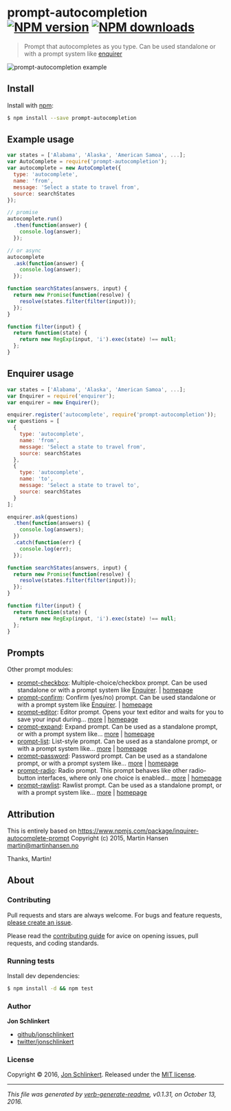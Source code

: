 # prompt-autocompletion [![NPM version](https://img.shields.io/npm/v/prompt-autocompletion.svg?style=flat)](https://www.npmjs.com/package/prompt-autocompletion) [![NPM downloads](https://img.shields.io/npm/dm/prompt-autocompletion.svg?style=flat)](https://npmjs.org/package/prompt-autocompletion)

> Prompt that autocompletes as you type. Can be used standalone or with a prompt system like [enquirer](https://github.com/enquirer/enquirer)

![prompt-autocompletion example](https://raw.githubusercontent.com/jonschlinkert/prompt-autocompletion/master/example.gif)

## Install

Install with [npm](https://www.npmjs.com/):

```sh
$ npm install --save prompt-autocompletion
```

## Example usage

```js
var states = ['Alabama', 'Alaska', 'American Samoa', ...];
var AutoComplete = require('prompt-autocompletion');
var autocomplete = new AutoComplete({
  type: 'autocomplete',
  name: 'from',
  message: 'Select a state to travel from',
  source: searchStates
});

// promise
autocomplete.run()
  .then(function(answer) {
    console.log(answer);
  });

// or async
autocomplete
  .ask(function(answer) {
    console.log(answer);
  });

function searchStates(answers, input) {
  return new Promise(function(resolve) {
    resolve(states.filter(filter(input)));
  });
}

function filter(input) {
  return function(state) {
    return new RegExp(input, 'i').exec(state) !== null;
  };
}
```

## Enquirer usage

```js
var states = ['Alabama', 'Alaska', 'American Samoa', ...];
var Enquirer = require('enquirer');
var enquirer = new Enquirer();

enquirer.register('autocomplete', require('prompt-autocompletion'));
var questions = [
  {
    type: 'autocomplete',
    name: 'from',
    message: 'Select a state to travel from',
    source: searchStates
  },
  {
    type: 'autocomplete',
    name: 'to',
    message: 'Select a state to travel to',
    source: searchStates
  }
];

enquirer.ask(questions)
  .then(function(answers) {
    console.log(answers);
  })
  .catch(function(err) {
    console.log(err);
  });

function searchStates(answers, input) {
  return new Promise(function(resolve) {
    resolve(states.filter(filter(input)));
  });
}

function filter(input) {
  return function(state) {
    return new RegExp(input, 'i').exec(state) !== null;
  };
}
```

## Prompts

Other prompt modules:

* [prompt-checkbox](https://www.npmjs.com/package/prompt-checkbox): Multiple-choice/checkbox prompt. Can be used standalone or with a prompt system like [Enquirer](https://github.com/enquirer/enquirer). | [homepage](https://github.com/enquirer/prompt-checkbox "Multiple-choice/checkbox prompt. Can be used standalone or with a prompt system like [Enquirer].")
* [prompt-confirm](https://www.npmjs.com/package/prompt-confirm): Confirm (yes/no) prompt. Can be used standalone or with a prompt system like [Enquirer](https://github.com/enquirer/enquirer). | [homepage](https://github.com/enquirer/prompt-confirm "Confirm (yes/no) prompt. Can be used standalone or with a prompt system like [Enquirer].")
* [prompt-editor](https://www.npmjs.com/package/prompt-editor): Editor prompt. Opens your text editor and waits for you to save your input during… [more](https://github.com/enquirer/prompt-editor) | [homepage](https://github.com/enquirer/prompt-editor "Editor prompt. Opens your text editor and waits for you to save your input during a prompt. Can be used standalone or with a prompt system like [Enquirer].")
* [prompt-expand](https://www.npmjs.com/package/prompt-expand): Expand prompt. Can be used as a standalone prompt, or with a prompt system like… [more](https://github.com/enquirer/prompt-expand) | [homepage](https://github.com/enquirer/prompt-expand "Expand prompt. Can be used as a standalone prompt, or with a prompt system like [Enquirer].")
* [prompt-list](https://www.npmjs.com/package/prompt-list): List-style prompt. Can be used as a standalone prompt, or with a prompt system like… [more](https://github.com/enquirer/prompt-list) | [homepage](https://github.com/enquirer/prompt-list "List-style prompt. Can be used as a standalone prompt, or with a prompt system like [Enquirer].")
* [prompt-password](https://www.npmjs.com/package/prompt-password): Password prompt. Can be used as a standalone prompt, or with a prompt system like… [more](https://github.com/enquirer/prompt-password) | [homepage](https://github.com/enquirer/prompt-password "Password prompt. Can be used as a standalone prompt, or with a prompt system like [Enquirer].")
* [prompt-radio](https://www.npmjs.com/package/prompt-radio): Radio prompt. This prompt behaves like other radio-button interfaces, where only one choice is enabled… [more](https://github.com/enquirer/prompt-radio) | [homepage](https://github.com/enquirer/prompt-radio "Radio prompt. This prompt behaves like other radio-button interfaces, where only one choice is enabled whilst all others are disabled. Can be used as a standalone prompt, or with a prompt system like [Enquirer].")
* [prompt-rawlist](https://www.npmjs.com/package/prompt-rawlist): Rawlist prompt. Can be used as a standalone prompt, or with a prompt system like… [more](https://github.com/enquirer/prompt-rawlist) | [homepage](https://github.com/enquirer/prompt-rawlist "Rawlist prompt. Can be used as a standalone prompt, or with a prompt system like [Enquirer].")

## Attribution

This is entirely based on https://www.npmjs.com/package/inquirer-autocomplete-prompt Copyright (c) 2015, Martin Hansen [martin@martinhansen.no](mailto:martin@martinhansen.no)

Thanks, Martin!

## About

### Contributing

Pull requests and stars are always welcome. For bugs and feature requests, [please create an issue](../../issues/new).

Please read the [contributing guide](.github/contributing.md) for avice on opening issues, pull requests, and coding standards.

### Running tests

Install dev dependencies:

```sh
$ npm install -d && npm test
```

### Author

**Jon Schlinkert**

* [github/jonschlinkert](https://github.com/jonschlinkert)
* [twitter/jonschlinkert](http://twitter.com/jonschlinkert)

### License

Copyright © 2016, [Jon Schlinkert](https://github.com/jonschlinkert).
Released under the [MIT license](https://github.com/jonschlinkert/prompt-autocompletion/blob/master/LICENSE).

***

_This file was generated by [verb-generate-readme](https://github.com/verbose/verb-generate-readme), v0.1.31, on October 13, 2016._